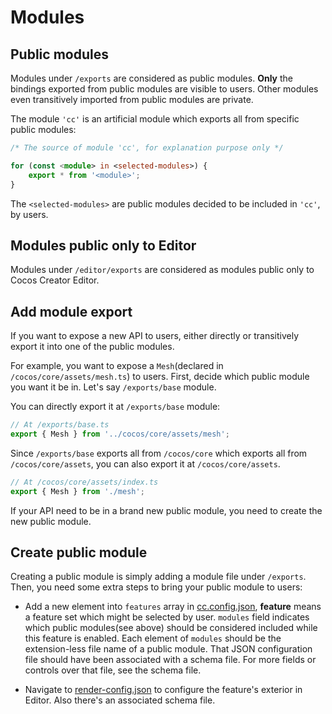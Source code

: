 
# Modules

## Public modules

Modules under `/exports` are considered as public modules.
**Only** the bindings exported from public modules are visible to users.
Other modules even transitively imported from public modules are private.

The module `'cc'` is an artificial module which exports all from specific public modules:

```ts
/* The source of module 'cc', for explanation purpose only */

for (const <module> in <selected-modules>) {
    export * from '<module>';
}
```

The `<selected-modules>` are public modules decided to be included in `'cc'`, by users.

## Modules public only to Editor

Modules under `/editor/exports` are considered as modules public only to Cocos Creator Editor.

## Add module export

If you want to expose a new API to users,
either directly or transitively export it into one of the public modules.

For example, you want to expose a `Mesh`(declared in `/cocos/core/assets/mesh.ts`) to users.
First, decide which public module you want it be in. Let's say `/exports/base` module.

You can directly export it at `/exports/base` module:

```ts
// At /exports/base.ts
export { Mesh } from '../cocos/core/assets/mesh';
```

Since `/exports/base` exports all from `/cocos/core` which exports all from `/cocos/core/assets`,
you can also export it at `/cocos/core/assets`.

```ts
// At /cocos/core/assets/index.ts
export { Mesh } from './mesh';
```

If your API need to be in a brand new public module, you need to create the new public module.

## Create public module

Creating a public module is simply adding a module file under `/exports`.
Then, you need some extra steps to bring your public module to users:

- Add a new element into `features` array in [cc.config.json](../../cc.config.json), **feature** means a feature set which might be selected by user. `modules` field indicates which public modules(see above) should be considered included while this feature is enabled. Each element of `modules` should be the extension-less file name of a public module. That JSON configuration file should have been associated with a schema file. For more fields or controls over that file, see the schema file.

- Navigate to [render-config.json](../../editor/engine-features/render-config.json) to configure the feature's exterior in Editor. Also there's an associated schema file.
